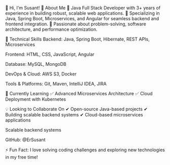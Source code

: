 👋 Hi, I'm Susant!
🚀 About Me
🔹 Java Full Stack Developer with 3+ years of experience in building robust, scalable web applications.
🔹 Specializing in Java, Spring Boot, Microservices, and Angular for seamless backend and frontend integration.
🔹 Passionate about problem-solving, software architecture, and performance optimization.

💼 Technical Skills
Backend: Java, Spring Boot, Hibernate, REST APIs, Microservices

Frontend: HTML, CSS, JavaScript, Angular

Database: MySQL, MongoDB

DevOps & Cloud: AWS S3, Docker 

Tools & Platforms: Git, Maven, IntelliJ IDEA, JIRA

🌱 Currently Learning
✅ Advanced Microservices Architecture
✅ Cloud Deployment with Kubernetes
 

💡 Looking to Collaborate On
✔ Open-source Java-based projects
✔ Building scalable backend systems
✔ Cloud-based microservices applications
 
 Scalable backend systems

GitHub: @ErSusant

⚡ Fun Fact: I love solving coding challenges and exploring new technologies in my free time!
